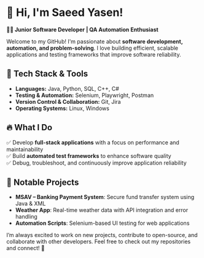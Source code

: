 # 🚀 Hi, I'm Saeed Yasen!  

**👨‍💻 Junior Software Developer | QA Automation Enthusiast**  

Welcome to my GitHub! I'm passionate about **software development, automation, and problem-solving**. I love building efficient, scalable applications and testing frameworks that improve software reliability.  

## 🔧 Tech Stack & Tools  
- **Languages:** Java, Python, SQL, C++, C#  
- **Testing & Automation:** Selenium, Playwright, Postman  
- **Version Control & Collaboration:** Git, Jira  
- **Operating Systems:** Linux, Windows  

## 🔥 What I Do  
✅ Develop **full-stack applications** with a focus on performance and maintainability  
✅ Build **automated test frameworks** to enhance software quality  
✅ Debug, troubleshoot, and continuously improve application reliability  

## 🌟 Notable Projects  
- **MSAV – Banking Payment System**: Secure fund transfer system using Java & XML  
- **Weather App**: Real-time weather data with API integration and error handling  
- **Automation Scripts**: Selenium-based UI testing for web applications  

I’m always excited to work on new projects, contribute to open-source, and collaborate with other developers. Feel free to check out my repositories and connect! 🚀  
